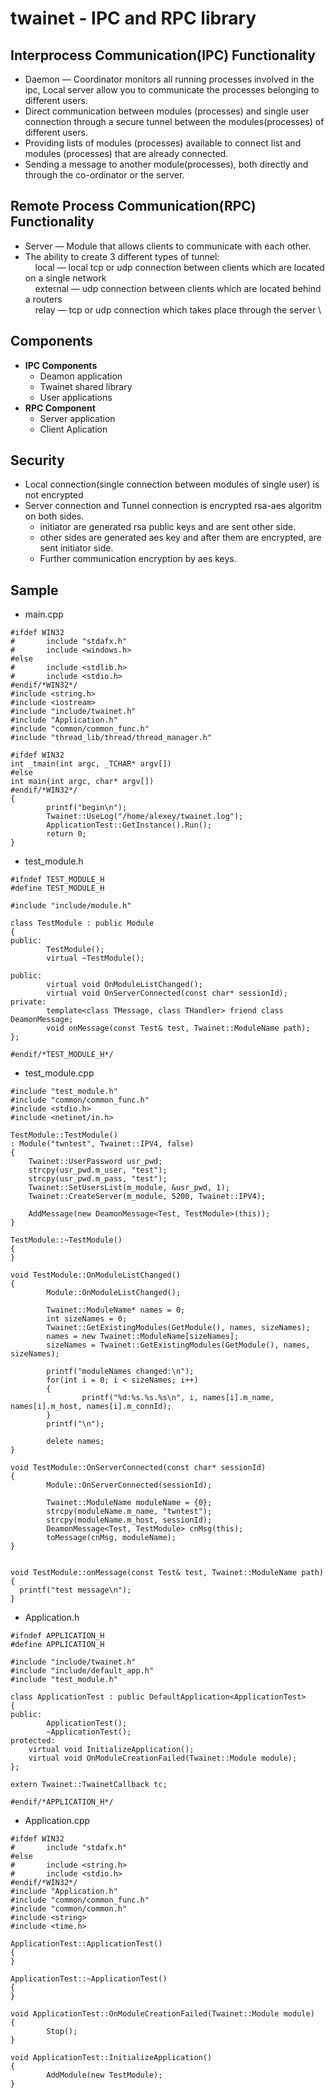 # twainet - IPC and RPC library
## **Interprocess Communication(IPC) Functionality**
* Daemon — Coordinator monitors all running processes involved in the ipc, Local server allow you to communicate the processes belonging to different users.
* Direct communication between modules (processes) and single user connection through a secure tunnel between the modules(processes) of different users.
* Providing lists of modules (processes) available to connect list and modules (processes) that are already connected.
* Sending a message to another module(processes), both directly and through the co-ordinator or the server.
## **Remote Process Communication(RPC) Functionality**
* Server — Module that allows clients to communicate with each other.
* The ability to create 3 different types of tunnel: \
&nbsp;&nbsp;&nbsp;&nbsp;local — local tcp or udp connection between clients which are located on a single network \
&nbsp;&nbsp;&nbsp;&nbsp;external — udp connection between clients which are located behind a routers \
&nbsp;&nbsp;&nbsp;&nbsp;relay — tcp or udp connection which takes place through the server \
## **Components**
+ **IPC Components**
    - Deamon application
    - Twainet shared library
    - User applications
+ **RPC Component**
    - Server application
    - Client Aplication
## Security
+ Local connection(single connection between modules of single user) is not encrypted
+ Server connection and Tunnel connection is encrypted rsa-aes algoritm on both sides.
    - initiator are generated rsa public keys and are sent other side.
    - other sides are generated aes key and after them are encrypted, are sent initiator side.
    - Further communication encryption by aes keys.
 ## Sample
* main.cpp
```
#ifdef WIN32
#       include "stdafx.h"
#       include <windows.h>
#else
#       include <stdlib.h>
#       include <stdio.h>
#endif/*WIN32*/
#include <string.h>
#include <iostream>
#include "include/twainet.h"
#include "Application.h"
#include "common/common_func.h"
#include "thread_lib/thread/thread_manager.h"

#ifdef WIN32
int _tmain(int argc, _TCHAR* argv[])
#else
int main(int argc, char* argv[])
#endif/*WIN32*/
{
        printf("begin\n");
        Twainet::UseLog("/home/alexey/twainet.log");
        ApplicationTest::GetInstance().Run();
        return 0;
}
```
* test_module.h
```
#ifndef TEST_MODULE_H
#define TEST_MODULE_H

#include "include/module.h"

class TestModule : public Module
{
public:
        TestModule();
        virtual ~TestModule();

public:
        virtual void OnModuleListChanged();
        virtual void OnServerConnected(const char* sessionId);
private:
        template<class TMessage, class THandler> friend class DeamonMessage;
        void onMessage(const Test& test, Twainet::ModuleName path);
};

#endif/*TEST_MODULE_H*/
```
* test_module.cpp
```
#include "test_module.h"
#include "common/common_func.h"
#include <stdio.h>
#include <netinet/in.h>

TestModule::TestModule()
: Module("twntest", Twainet::IPV4, false)
{
    Twainet::UserPassword usr_pwd;
    strcpy(usr_pwd.m_user, "test");
    strcpy(usr_pwd.m_pass, "test");
    Twainet::SetUsersList(m_module, &usr_pwd, 1);
    Twainet::CreateServer(m_module, 5200, Twainet::IPV4);

    AddMessage(new DeamonMessage<Test, TestModule>(this));
}

TestModule::~TestModule()
{
}

void TestModule::OnModuleListChanged()
{
        Module::OnModuleListChanged();

        Twainet::ModuleName* names = 0;
        int sizeNames = 0;
        Twainet::GetExistingModules(GetModule(), names, sizeNames);
        names = new Twainet::ModuleName[sizeNames];
        sizeNames = Twainet::GetExistingModules(GetModule(), names, sizeNames);

        printf("moduleNames changed:\n");
        for(int i = 0; i < sizeNames; i++)
        {
                printf("%d:%s.%s.%s\n", i, names[i].m_name, names[i].m_host, names[i].m_connId);
        }
        printf("\n");

        delete names;
}

void TestModule::OnServerConnected(const char* sessionId)
{
        Module::OnServerConnected(sessionId);

        Twainet::ModuleName moduleName = {0};
        strcpy(moduleName.m_name, "twntest");
        strcpy(moduleName.m_host, sessionId);
        DeamonMessage<Test, TestModule> cnMsg(this);
        toMessage(cnMsg, moduleName);
}


void TestModule::onMessage(const Test& test, Twainet::ModuleName path)
{
  printf("test message\n");
}
```
* Application.h
```
#ifndef APPLICATION_H
#define APPLICATION_H

#include "include/twainet.h"
#include "include/default_app.h"
#include "test_module.h"

class ApplicationTest : public DefaultApplication<ApplicationTest>
{
public:
        ApplicationTest();
        ~ApplicationTest();
protected:
    virtual void InitializeApplication();    
    virtual void OnModuleCreationFailed(Twainet::Module module);
};

extern Twainet::TwainetCallback tc;

#endif/*APPLICATION_H*/
```
* Application.cpp
```
#ifdef WIN32
#       include "stdafx.h"
#else
#       include <string.h>
#       include <stdio.h>
#endif/*WIN32*/
#include "Application.h"
#include "common/common_func.h"
#include "common/common.h"
#include <string>
#include <time.h>

ApplicationTest::ApplicationTest()
{
}

ApplicationTest::~ApplicationTest()
{
}

void ApplicationTest::OnModuleCreationFailed(Twainet::Module module)
{
        Stop();
}

void ApplicationTest::InitializeApplication()
{
        AddModule(new TestModule);
}

```

